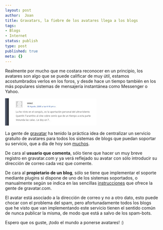 ```yaml
---
layout: post
author:  Joan
title: Gravatars, la fiebre de los avatares llega a los blogs
tags:
- Blogs
- Internet
status: publish
type: post
published: true
meta: {}
---
```

Realmente por mucho que me costara reconocer en un principio, los avatares son algo que se puede calificar de muy útil, estamos acostumbrados verlos en los foros, y desde hace un tiempo también en los más populares sistemas de mensajería instantánea como Messenger o Yahoo.

<img src="../images_posts/gravatar.jpg" alt="Gravatar" class="center marco" />

La gente de <a href="http://www.gravatar.com/">gravatar</a> ha tenido la práctica idea de centralizar un servicio gratuito de avatares para todos los sistemas de blogs que puedan soportar su servicio, que a día de hoy son <a href="http://www.gravatar.com/implement.php">muchos</a>.

De cara al <strong>usuario que comenta</strong>, sólo tiene que hacer un muy breve registro en gravatar.com y ya verá reflejado su avatar con sólo introducir su dirección de correo cada vez que comente.

De cara al <strong>propietario de un blog</strong>, sólo se tiene que implementar el soporte mediante plugins si dispone de uno de los sistemas soportados, o manualmente según se indica en las sencillas <a href="http://www.gravatar.com/implement.php">instrucciones</a> que ofrece la gente de gravatar.com.

El avatar está asociado a la dirección de correo y no a otro dato,  esto puede chocar con el problema del spam, pero afortunadamente todos los blogs que he visto que van implementando este servicio tienen el sentido común de nunca publicar la misma, de modo que está a salvo de los spam-bots.

Espero que os guste, ¡todo el mundo a ponerse avatares! :)
